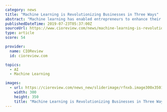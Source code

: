 ```yaml
---
category: news
title: "Machine Learning is Revolutionizing Businesses in Three Ways"
abstract: "Machine learning has enabled entrepreneurs to enhance their business process and learn new and augmented capabilities. FREMONT, CA – Artificial intelligence (AI) was once a vague concept existing in science fiction books and movies. However, it is now ..."
publishedDateTime: 2019-07-23T05:37:00Z
sourceUrl: https://www.cioreview.com/news/machine-learning-is-revolutionizing-businesses-in-three-ways-nid-29939-cid-175.html
type: article
score: 54

provider:
  name: CIOReview
  id: cioreview.com

topics:
  - AI
  - Machine Learning

images:
  - url: https://cioreview.com/news_new/sliderimage/rfnxb.image300x35012356.jpg
    width: 300
    height: 350
    title: "Machine Learning is Revolutionizing Businesses in Three Ways"
---
```

